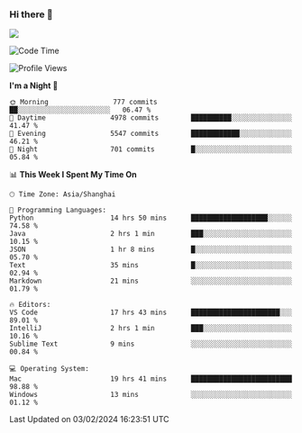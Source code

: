 ### Hi there 👋

<!--
**JJAYCHEN1e/jjaychen1e** is a ✨ _special_ ✨ repository because its `README.md` (this file) appears on your GitHub profile.

Here are some ideas to get you started:

- 🔭 I’m currently working on ...
- 🌱 I’m currently learning ...
- 👯 I’m looking to collaborate on ...
- 🤔 I’m looking for help with ...
- 💬 Ask me about ...
- 📫 How to reach me: ...
- 😄 Pronouns: ...
- ⚡ Fun fact: ...
-->

[![](https://github-readme-stats.vercel.app/api?username=jjaychen1e&show_icons=true)](https://github.com/jjaychen1e/github-readme-stats?count_private=true)

<!--START_SECTION:waka-->
![Code Time](http://img.shields.io/badge/Code%20Time-978%20hrs%2058%20mins-blue)

![Profile Views](http://img.shields.io/badge/Profile%20Views-0-blue)

**I'm a Night 🦉** 

```text
🌞 Morning                777 commits         ██░░░░░░░░░░░░░░░░░░░░░░░   06.47 % 
🌆 Daytime                4978 commits        ██████████░░░░░░░░░░░░░░░   41.47 % 
🌃 Evening                5547 commits        ████████████░░░░░░░░░░░░░   46.21 % 
🌙 Night                  701 commits         █░░░░░░░░░░░░░░░░░░░░░░░░   05.84 % 
```


📊 **This Week I Spent My Time On** 

```text
🕑︎ Time Zone: Asia/Shanghai

💬 Programming Languages: 
Python                   14 hrs 50 mins      ███████████████████░░░░░░   74.58 % 
Java                     2 hrs 1 min         ███░░░░░░░░░░░░░░░░░░░░░░   10.15 % 
JSON                     1 hr 8 mins         █░░░░░░░░░░░░░░░░░░░░░░░░   05.70 % 
Text                     35 mins             █░░░░░░░░░░░░░░░░░░░░░░░░   02.94 % 
Markdown                 21 mins             ░░░░░░░░░░░░░░░░░░░░░░░░░   01.79 % 

🔥 Editors: 
VS Code                  17 hrs 43 mins      ██████████████████████░░░   89.01 % 
IntelliJ                 2 hrs 1 min         ███░░░░░░░░░░░░░░░░░░░░░░   10.16 % 
Sublime Text             9 mins              ░░░░░░░░░░░░░░░░░░░░░░░░░   00.84 % 

💻 Operating System: 
Mac                      19 hrs 41 mins      █████████████████████████   98.88 % 
Windows                  13 mins             ░░░░░░░░░░░░░░░░░░░░░░░░░   01.12 % 
```


 Last Updated on 03/02/2024 16:23:51 UTC
<!--END_SECTION:waka-->
